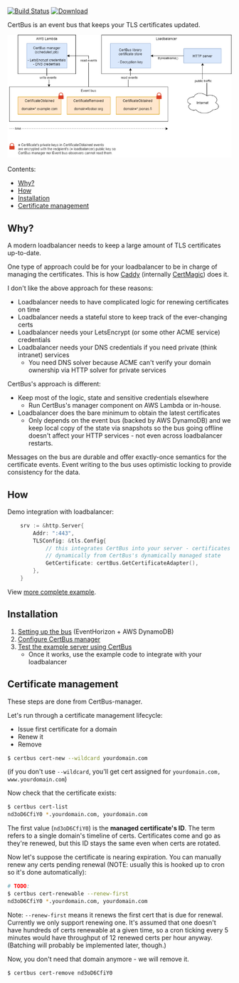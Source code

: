 [![Build Status](https://img.shields.io/travis/function61/certbus.svg?style=for-the-badge)](https://travis-ci.org/function61/certbus)
[![Download](https://img.shields.io/bintray/v/function61/dl/certbus.svg?style=for-the-badge&label=Download)](https://bintray.com/function61/dl/certbus/_latestVersion#files)

CertBus is an event bus that keeps your TLS certificates updated.

![CertBus's architecture](docs/architecture.png)

Contents:

- [Why?](#why)
- [How](#how)
- [Installation](#installation)
- [Certificate management](#certificate-management)


Why?
----

A modern loadbalancer needs to keep a large amount of TLS certificates up-to-date.

One type of approach could be for your loadbalancer to be in charge of managing the certificates.
This is how [Caddy](https://github.com/caddyserver/caddy) (internally
[CertMagic](https://github.com/mholt/certmagic)) does it.

I don't like the above approach for these reasons:

- Loadbalancer needs to have complicated logic for renewing certificates on time
- Loadbalancer needs a stateful store to keep track of the ever-changing certs
- Loadbalancer needs your LetsEncrypt (or some other ACME service) credentials
- Loadbalancer needs your DNS credentials if you need private (think intranet) services
    * You need DNS solver because ACME can't verify your domain ownership via HTTP solver for private services

CertBus's approach is different:

- Keep most of the logic, state and sensitive credentials elsewhere
    * Run CertBus's manager component on AWS Lambda or in-house.
- Loadbalancer does the bare minimum to obtain the latest certificates
    * Only depends on the event bus (backed by AWS DynamoDB) and we keep local copy of the
      state via snapshots so the bus going offline doesn't affect your HTTP services -
      not even across loadbalancer restarts.

Messages on the bus are durable and offer exactly-once semantics for the certificate events.
Event writing to the bus uses optimistic locking to provide consistency for the data.


How
---

Demo integration with loadbalancer:

```go
    srv := &http.Server{
        Addr: ":443",
        TLSConfig: &tls.Config{
            // this integrates CertBus into your server - certificates are fetched
            // dynamically from CertBus's dynamically managed state
            GetCertificate: certBus.GetCertificateAdapter(),
        },
    }
```

View [more complete example](pkg/cbexampleserver/example.go).


Installation
------------

1. [Setting up the bus](docs/setting-up-bus.md) (EventHorizon + AWS DynamoDB)
2. [Configure CertBus manager](docs/configure-manager.md)
3. [Test the example server using CertBus](docs/test-example-server.md)
    * Once it works, use the example code to integrate with your loadbalancer


Certificate management
----------------------

These steps are done from CertBus-manager.

Let's run through a certificate management lifecycle:

- Issue first certificate for a domain
- Renew it
- Remove

```bash
$ certbus cert-new --wildcard yourdomain.com
```

(if you don't use `--wildcard`, you'll get cert assigned for `yourdomain.com, www.yourdomain.com`)

Now check that the certificate exists:

```bash
$ certbus cert-list
nd3oD6CfiY0 *.yourdomain.com, yourdomain.com
```

The first value (`nd3oD6CfiY0`) is the **managed certificate's ID**. The term refers to
a single domain's timeline of certs. Certificates come and go as they're renewed, but this ID
stays the same even when certs are rotated.

Now let's suppose the certificate is nearing expiration. You can manually renew any certs
pending renewal (NOTE: usually this is hooked up to cron so it's done automatically):

```bash
# TODO: 
$ certbus cert-renewable --renew-first
nd3oD6CfiY0 *.yourdomain.com, yourdomain.com
```

Note: `--renew-first` means it renews the first cert that is due for renewal. Currently we
only support renewing one. It's assumed that one doesn't have hundreds of certs renewable
at a given time, so a cron ticking every 5 minutes would have throughput of 12 renewed
certs per hour anyway. (Batching will probably be implemented later, though.)

Now, you don't need that domain anymore - we will remove it.

```bash
$ certbus cert-remove nd3oD6CfiY0
```
